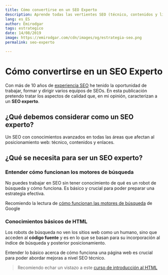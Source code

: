 ```yaml
---
title: Cómo convertirse en un SEO Experto
description: Aprende todas las vertientes SEO (técnico, contenidos y linking) y domínalas como un experto
lang: es_ES
author: Emirodgar
tags: estrategico
date: 14/08/2019
image: https://emirodgar.com/cdn/images/og/estrategia-seo.png
permalink: seo-experto

---
```


# Cómo convertirse en un SEO Experto

Con más de 10 años de [experiencia SEO](/experiencia-seo) he tenido la oportunidad de trabajar, formar y dirigir varios equipos de SEOs. En esta publicación pretendo tratar los aspectos de calidad que, en mi opinión, caracterizan a un **SEO experto**.

## ¿Qué debemos considerar como un SEO experto?

Un SEO con conocimientos avanzados en todas las áreas que afectan al posicionamiento web: técnico, contenidos y enlaces.

## ¿Qué se necesita para ser un SEO experto?

### Entender cómo funcionan los motores de búsqueda

No puedes trabajar en SEO sin tener conocimiento de qué es un robot de búsqueda y cómo funciona. Es básico y crucial para poder preparar una estrategia efectiva.

Recomiendo la lectura de [cómo funcionan las motores de búsqueda](https://www.google.com/search/howsearchworks/) de Google

### Conocimientos básicos de HTML

Los robots de búsqueda no ven los sitios web como un humano, sino que acceden al **código fuente** y es en lo que se basan para su incorporación al índice de búsqueda y posterior posicionamiento.

Entender lo básico acerca de cómo funciona una página web es crucial para poder abordar mejoras a nivel SEO técnico.

> Recomiendo echar un vistazo a este [curso de introducción al HTML](https://www.codecademy.com/learn/learn-html)

<!--stackedit_data:
eyJoaXN0b3J5IjpbLTM3MDY3NDg2LDE5NDAwNzM0NTEsMTQ0Mj
Q3Mjk1NCwtMTEzNTMyNDgwMSwxNDkyNTIzODIzLDExMTA2MDAw
NjUsMjc5MjY2NzYyXX0=
-->